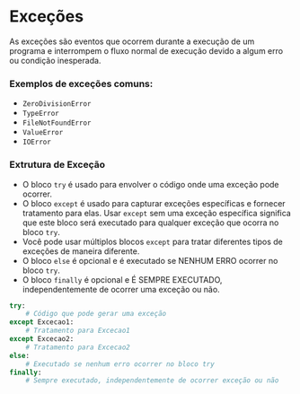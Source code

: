 # Exceções


As exceções são eventos que ocorrem durante a execução de um programa e interrompem o fluxo normal de execução devido a algum erro ou condição inesperada. 

### Exemplos de exceções comuns:

- ``ZeroDivisionError``
- ``TypeError``
- ``FileNotFoundError``
- ``ValueError``
- ``IOError``


### Extrutura de Exceção


- O bloco ``try`` é usado para envolver o código onde uma exceção pode ocorrer.
- O bloco ``except`` é usado para capturar exceções específicas e fornecer  tratamento para elas. Usar ``except`` sem uma exceção específica significa que este bloco  será executado para qualquer exceção que ocorra no bloco ``try``.
- Você pode usar múltiplos blocos ``except`` para tratar diferentes tipos de exceções de maneira diferente.
- O bloco ``else`` é opcional e é executado se NENHUM ERRO ocorrer no bloco ``try``.
- O bloco ``finally`` é opcional e É SEMPRE EXECUTADO, independentemente de 
ocorrer uma exceção ou não.


```python
try:
    # Código que pode gerar uma exceção
except Excecao1:
    # Tratamento para Excecao1
except Excecao2:
    # Tratamento para Excecao2
else:
    # Executado se nenhum erro ocorrer no bloco try
finally:
    # Sempre executado, independentemente de ocorrer exceção ou não
```